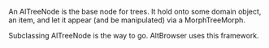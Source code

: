 An AlTreeNode is the base node for trees. It hold onto some domain object, an item, and let it appear (and be manipulated) via a MorphTreeMorph.

Subclassing AlTreeNode is the way to go. AltBrowser uses this framework.